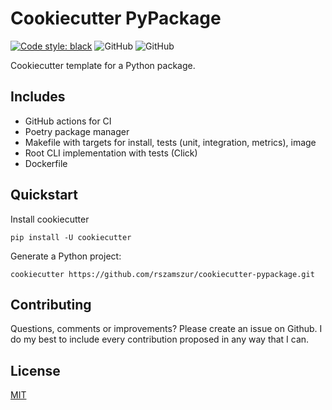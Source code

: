 # Cookiecutter PyPackage

[![Code style: black](https://img.shields.io/badge/code%20style-black-000000.svg)](https://github.com/psf/black)
![GitHub](https://img.shields.io/badge/python-3.7%20%7C%203.8%20%7C%203.9-blue)
![GitHub](https://img.shields.io/badge/license-MIT-blue)

Cookiecutter template for a Python package.

## Includes

* GitHub actions for CI
* Poetry package manager
* Makefile with targets for install, tests (unit, integration, metrics), image
* Root CLI implementation with tests (Click)
* Dockerfile

## Quickstart

Install cookiecutter
```shell
pip install -U cookiecutter
```

Generate a Python project:
```shell
cookiecutter https://github.com/rszamszur/cookiecutter-pypackage.git
```

## Contributing
Questions, comments or improvements? Please create an issue on Github. I do my best to include every contribution proposed in any way that I can.

## License

[MIT](https://github.com/rszamszur/cookiecutter-pypackage/blob/master/LICENSE)
